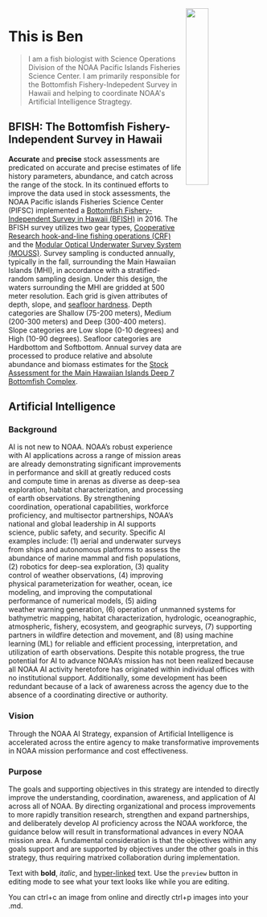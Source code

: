 <img align=right src="https://lh3.googleusercontent.com/a-/ACB-R5S-p1_sHmVY-rLZlw_YmNJuoW38NDUqYv9yEslaPV-0iqJO9HqTDzsADM6hTzoMe-zkg3utJS5aFqTybg2EOLeLtKR0gKmnKKRj_vMiR8DzOmWO39NUag5qXtr6WWAA_7Md2VQ1pPHo450LXSRYl6SaCMMu_Yx7oS4CbOlqNz0gY-S0TWii1mUCyjM8cq3-l_0JPdaugE2ZVWOAOb33gBAIVbRQ5PmEADdQpkEt48M_6Ike38BSVybd-lBeB5__ZKk1X2HY6Bl809h3__pkR0gQas4QMIjS4smO868RZiF-WpkBJOl2LGgaf1EzafnZtw2XSVgQqqCvk2TTIjD_5EKrL2He_-YIFv3PbpRQ3LlPGkTi06ll5jsXgcEPvFZYKH5fGfX0Bki_aFB_kjtBfOY9QHjrseX4-cmCMVGFizJHvmta-zLV54KSXUEP00W0JpRYyxfQEgqEsPV9NOBOMMo0GBzE3OrUlfsqyQiBkX29-ssPetGrTYjH3uxeRbz1zNIygE2iwPxPr36J8Ulc4f9UPrJzFQ4W23sJ0KZHwwHiSuXTCQeAFmwnHWPuX_CO08aPy6PXfUCcFj2LRzz7nDGmLA6qAcmMNlj-1cwUnrBll_c7s-ZIuER3o4UN8Yj1uZnRE_sO76FRSXx3VSCmBfnwovEFKBB7Bhb24WwG8MZ9yVXuX7oioxlEd9S2qBljZTqXnsFLLVoJCwZq9IfAiHrnHxRaG8Jr183fo8ow5Ypaf-a1T41DbpYRKODNUFT3MPxy3__89D3del-7L4C8Tc0YaqI-03AiYb6ouI6XHcTCqX26muPwZpoORvwXjuVVg86qxVCC3VJ0sSQHpKB2lFsw9r3hAniCm_pj58-cdAHaSFyV87AUm4f4PHqAf1dOp7ahdqGd63bBX0e3TyHtHurfAIELFcc6sLSVMk-cBIZTglagkwtbOkAfGCFyzw=s288" width=30% height=30%>


# This is Ben

> I am a fish biologist with Science Operations Division of the NOAA Pacific Islands Fisheries Science Center. I am primarily responsible for the Bottomfish Fishery-Indepedent Survey in Hawaii and helping to coordinate NOAA's Artificial Intelligence Stragtegy.

## BFISH: The Bottomfish Fishery-Independent Survey in Hawaii

**Accurate** and **precise** stock assessments are predicated on accurate and precise estimates of life history parameters, abundance, and catch across the range of the stock. In its continued efforts to improve the data used in stock assessments, the NOAA Pacific islands Fisheries Science Center (PIFSC) implemented a [Bottomfish Fishery-Independent Survey in Hawaii (BFISH)](https://www.fisheries.noaa.gov/inport/item/53762) in 2016. The BFISH survey utilizes two gear types, [Cooperative Research hook-and-line fishing operations (CRF)](https://www.fisheries.noaa.gov/inport/item/20969) and the [Modular Optical Underwater Survey System (MOUSS)](https://www.fisheries.noaa.gov/inport/item/20970). Survey sampling is conducted annually, typically in the fall, surrounding the Main Hawaiian Islands (MHI), in accordance with a stratified-random sampling design. Under this design, the waters surrounding the MHI are gridded at 500 meter resolution. Each grid is given attributes of depth, slope, and [seafloor hardness](https://www.fisheries.noaa.gov/inport/item/31636). Depth categories are Shallow (75-200 meters), Medium (200-300 meters) and Deep (300-400 meters). Slope categories are Low slope (0-10 degrees) and High (10-90 degrees). Seafloor categories are Hardbottom and Softbottom. Annual survey data are processed to produce relative and absolute abundance and biomass estimates for the [Stock Assessment for the Main Hawaiian Islands Deep 7 Bottomfish Complex](https://www.fisheries.noaa.gov/resource/document/stock-assessment-update-main-hawaiian-islands-deep-7-bottomfish-complex-2021).

## Artificial Intelligence

### Background
AI is not new to NOAA. NOAA’s robust experience with AI applications
across a range of mission areas are already demonstrating significant
improvements in performance and skill at greatly reduced costs and
compute time in arenas as diverse as deep-sea exploration, habitat
characterization, and processing of earth observations. By strengthening
coordination, operational capabilities, workforce proficiency, and
multisector partnerships, NOAA’s national and global leadership in AI
supports science, public safety, and security.
Specific AI examples include: (1) aerial and underwater surveys from ships
and autonomous platforms to assess the abundance of marine mammal
and fish populations, (2) robotics for deep-sea exploration, (3) quality
control of weather observations, (4) improving physical parameterization
for weather, ocean, ice modeling, and improving the computational
performance of numerical models, (5) aiding weather warning generation,
(6) operation of unmanned systems for bathymetric mapping, habitat
characterization, hydrologic, oceanographic, atmospheric, fishery,
ecosystem, and geographic surveys, (7) supporting partners in wildfire
detection and movement, and (8) using machine learning (ML) for
reliable and efficient processing, interpretation, and utilization of earth
observations. Despite this notable progress, the true potential for AI to
advance NOAA’s mission has not been realized because all NOAA AI activity
heretofore has originated within individual offices with no institutional
support. Additionally, some development has been redundant because
of a lack of awareness across the agency due to the absence of a
coordinating directive or authority.

### Vision
Through the NOAA AI Strategy, expansion of Artificial Intelligence
is accelerated across the entire agency to make transformative
improvements in NOAA mission performance and cost effectiveness.

### Purpose
The goals and supporting objectives in this strategy are intended to
directly improve the understanding, coordination, awareness, and
application of AI across all of NOAA. By directing organizational and
process improvements to more rapidly transition research, strengthen
and expand partnerships, and deliberately develop AI proficiency
across the NOAA workforce, the guidance below will result in
transformational advances in every NOAA mission area. A fundamental
consideration is that the objectives within any goals support and are
supported by objectives under the other goals in this strategy, thus
requiring matrixed collaboration during implementation. 

Text with **bold**, _italic_, and [hyper-linked](https://ww2.amstat.org/meetings/wsds/2022/index.cfm) text. Use the `preview` button in editing mode to see what your text looks like while you are editing. 

You can ctrl+c an image from online and directly ctrl+p images into your .md. 
